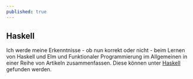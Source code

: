 ```yaml
---
published: true
---
```

## Haskell
Ich werde meine Erkenntnisse - ob nun korrekt oder nicht - beim Lernen von Haskell und Elm und Funktionaler Programmierung im Allgemeinen in einer Reihe von Artikeln zusammenfassen. Diese können unter [Haskell](/haskell/Preface) gefunden werden.
